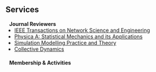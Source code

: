 ## Services

<h4 style="margin:0 10px 0;">Journal Reviewers</h4>

<ul style="margin:0 0 20px;">
  <li><a href="https://ieeexplore.ieee.org/xpl/RecentIssue.jsp?punumber=6488902" target="_blank"> IEEE Transactions on Network Science and Engineering </a></li>
  <li><a href="https://www.sciencedirect.com/journal/physica-a-statistical-mechanics-and-its-applications?_gl=1*1apxcw5*_ga*MjAzMTYyNzg4Mi4xNjgyNjcxMzM1*_ga_4R527DM8F7*MTY5ODk1NDg2Mi4xNi4xLjE2OTg5NTQ4NzMuMC4wLjA." target="_blank"> Physica A: Statistical Mechanics and its Applications </a></li>
  <li><a href="https://www.sciencedirect.com/journal/simulation-modelling-practice-and-theory" target="_blank"> Simulation Modelling Practice and Theory </a></li>
  <li><a href="https://collective-dynamics.eu/index.php/cod/index" target="_blank"> Collective Dynamics </a></li>
</ul>

<h4 style="margin:0 10px 0;">Membership & Activities</h4>

<!-- 
<ul style="margin:0 0 20px;">
  <li><strong>[2019-present]</strong> Member of the <a href="https://www.amstat.org/" target="_blank"> American Statistical Association </a></li>
  <li><strong>[2019-present]</strong> Member of the <a href="https://www.biometricsociety.org/home" target="_blank"> International Biometric Society </a></li>
  <li><strong>[2021-2022]</strong> Chair of the <a href="https://nyu-medicine-cssa.github.io" target="_blank"> Chinese Student and Scholar Association (CSSA)</a> at Grossman School of Medicine, New York University</li>
</ul>
-->
